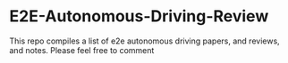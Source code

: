 # E2E-Autonomous-Driving-Review
This repo compiles a list of e2e autonomous driving papers, and reviews, and notes. Please feel free to comment
